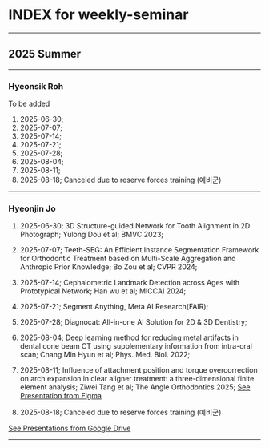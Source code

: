 # INDEX for weekly-seminar
---
## 2025 Summer
---
### Hyeonsik Roh
To be added
1. 2025-06-30;
2. 2025-07-07;
3. 2025-07-14;
4. 2025-07-21;
5. 2025-07-28;
6. 2025-08-04;
7. 2025-08-11;
8. 2025-08-18; Canceled due to reserve forces training (예비군)

---
### Hyeonjin Jo
1. 2025-06-30; 3D Structure-guided Network for Tooth Alignment in 2D Photograph; Yulong Dou et al; BMVC 2023;

2. 2025-07-07; Teeth-SEG: An Efficient Instance Segmentation Framework for Orthodontic Treatment based on Multi-Scale Aggregation and Anthropic Prior Knowledge; Bo Zou et al; CVPR 2024;

3. 2025-07-14; Cephalometric Landmark Detection across Ages with Prototypical Network; Han wu et al; MICCAI 2024;

4. 2025-07-21; Segment Anything, Meta AI Research(FAIR);

5. 2025-07-28; Diagnocat: All-in-one AI Solution for 2D & 3D Dentistry;

6. 2025-08-04; Deep learning method for reducing metal artifacts in dental cone beam CT using supplementary information from intra-oral scan; Chang Min Hyun et al; Phys. Med. Biol. 2022;

7. 2025-08-11; Influence of attachment position and torque overcorrection on arch expansion in clear aligner treatment: a three-dimensional finite element analysis; Ziwei Tang et al; The Angle Orthodontics 2025; [See Presentation from Figma](https://www.figma.com/deck/kjTCa9JaLe8BzPjsKwb0us/20250811?node-id=1-178&t=ZAu3hRWOeUnO2l0h-1)

8. 2025-08-18; Canceled due to reserve forces training (예비군)

[See Presentations from Google Drive](https://drive.google.com/drive/folders/1FSWcqaDE-KTvzFdcVLxjbcnqreDiYPaJ?usp=drive_link)

---
